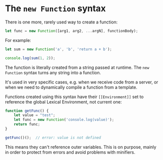 # The `new Function` syntax

There is one more, rarely used way to create a function:

```js
let func = new Function([arg1, arg2, ...argN], functionBody);
```

For example:

```js
let sum = new Function('a', 'b', 'return a + b');

console.log(sum(1, 2));
```

The function is literally created from a string passed at runtime. The `new Function` syntax turns any string into a function.

It's used in very specific cases, e.g. when we receive code from a server, or when we need to dynamically compile a function from a template.

Functions created using this syntax have their `[[Environment]]` set to reference the global Lexical Environment, not current one:

```js
function getFunc() {
    let value = "test";
    let func = new Function('console.log(value)');
    return func;
}

getFunc()();  // error: value is not defined
```

This means they can't reference outer variables. This is on purpose, mainly in order to protect from errors and avoid problems with minifiers.
